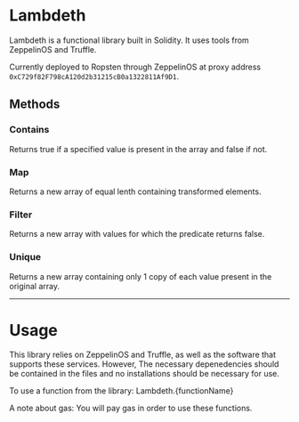# Lambdeth

Lambdeth is a functional library built in Solidity. It uses tools from ZeppelinOS and Truffle.

Currently deployed to Ropsten through ZeppelinOS at proxy address `0xC729f82F798cA120d2b31215cB0a1322811Af9D1`.

## Methods

### Contains
Returns true if a specified value is present in the array and false if not.

### Map
Returns a new array of equal lenth containing transformed elements.

### Filter
Returns a new array with values for which the predicate returns false.

### Unique
Returns a new array containing only 1 copy of each value present in the original array.
____________________________________________________________________________________________________________________________________
# Usage

This library relies on ZeppelinOS and Truffle, as well as the software that supports these services. However, The necessary depenedencies should be contained in the files and no installations should be necessary for use.

To use a function from the library:
    Lambdeth.{functionName}
    
 A note about gas:
 You will pay gas in order to use these functions.
